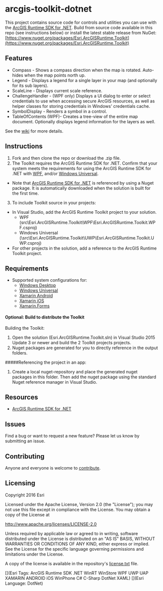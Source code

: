 # arcgis-toolkit-dotnet

This project contains source code for controls and utilities you can use with the [ArcGIS Runtime SDK for .NET](http://links.esri.com/dotnetsdk).   Build from source code available in this repo (see instructions below) or install the latest stable release from NuGet: [https://www.nuget.org/packages/Esri.ArcGISRuntime.Toolkit](https://www.nuget.org/packages/Esri.ArcGISRuntime.Toolkit)   

## Features

- Compass - Shows a compass direction when the map is rotated. Auto-hides when the map points north up.
- Legend - Displays a legend for a single layer in your map (and optionally for its sub layers).
- ScaleLine - Displays current scale reference.
- ChallengeHandler - (WPF only) Displays a UI dialog to enter or select credentials to use when accessing secure ArcGIS resources, as well as helper classes for storing credentials in Windows' credentials cache. 
- SymbolDisplay - Renders a symbol in a control.
- TableOfContents (WPF)- Creates a tree-view of the entire map document. Optionally displays legend information for the layers as well. 

See the [wiki](https://github.com/Esri/arcgis-toolkit-dotnet/wiki) for more details.

## Instructions 

1. Fork and then clone the repo or download the .zip file.
2. The Toolkit requires the ArcGIS Runtime SDK for .NET.  Confirm that your system meets the requirements for using the ArcGIS Runtime SDK for .NET with [WPF](http://developers.arcgis.com/net/desktop/guide/system-requirements.htm), and/or [Windows Universal](https://developers.arcgis.com/net/latest/uwp/guide/system-requirements.htm).  
 * Note that [ArcGIS Runtime SDK for .NET](http://esriurl.com/dotnetsdk) is referenced by using a Nuget package. It is automatically downloaded when the solution is built for the first time.
3. To include Toolkit source in your projects:
 *  In Visual Studio, add the ArcGIS Runtime Toolkit project to your solution. 
    - WPF (src\Esri.ArcGISRuntime.Toolkit\WPF\Esri.ArcGISRuntime.Toolkit.WPF.csproj)
    - Windows Universal	(\src\Esri.ArcGISRuntime.Toolkit\UWP\Esri.ArcGISRuntime.Toolkit.UWP.csproj)
 *  For other projects in the solution, add a reference to the ArcGIS Runtime Toolkit project.

## Requirements

* Supported system configurations for: 
  * [Windows Desktop](https://developers.arcgis.com/net/latest/wpf/guide/system-requirements.htm)
  * [Windows Universal](https://developers.arcgis.com/net/latest/uwp/guide/system-requirements.htm)
  * [Xamarin Android](https://developers.arcgis.com/net/latest/android/guide/system-requirements.htm)
  * [Xamarin iOS](https://developers.arcgis.com/net/latest/ios/guide/system-requirements.htm)
  * [Xamarin.Forms](https://developers.arcgis.com/net/latest/forms/guide/system-requirements.htm)

#### Optional: Build to distribute the Toolkit
Building the Toolkit:

1.  Open the solution (Esri.ArcGISRuntime.Toolkit.sln) in Visual Studio 2015 Update 3 or newer and build the 2 Toolkit projects projects.
2. Nuget packages are generated for you to directly reference in the output folders.

#####Referencing the project in an app:
 
 1.  Create a local nuget-repository and place the generated nuget packages in this folder. Then add the nuget package using the standard Nuget reference manager in Visual Studio.

## Resources

* [ArcGIS Runtime SDK for .NET](http://esriurl/dotnetsdk)

## Issues

Find a bug or want to request a new feature?  Please let us know by submitting an issue.

## Contributing

Anyone and everyone is welcome to [contribute](CONTRIBUTING.md).

## Licensing
Copyright 2016 Esri

Licensed under the Apache License, Version 2.0 (the "License");
you may not use this file except in compliance with the License.
You may obtain a copy of the License at

   http://www.apache.org/licenses/LICENSE-2.0

Unless required by applicable law or agreed to in writing, software
distributed under the License is distributed on an "AS IS" BASIS,
WITHOUT WARRANTIES OR CONDITIONS OF ANY KIND, either express or implied.
See the License for the specific language governing permissions and
limitations under the License.

A copy of the license is available in the repository's [license.txt](/license.txt) file.

[](Esri Tags: ArcGIS Runtime SDK .NET WinRT WinStore WPF UWP UAP XAMARIN ANDROID iOS WinPhone C# C-Sharp DotNet XAML)
[](Esri Language: DotNet)


